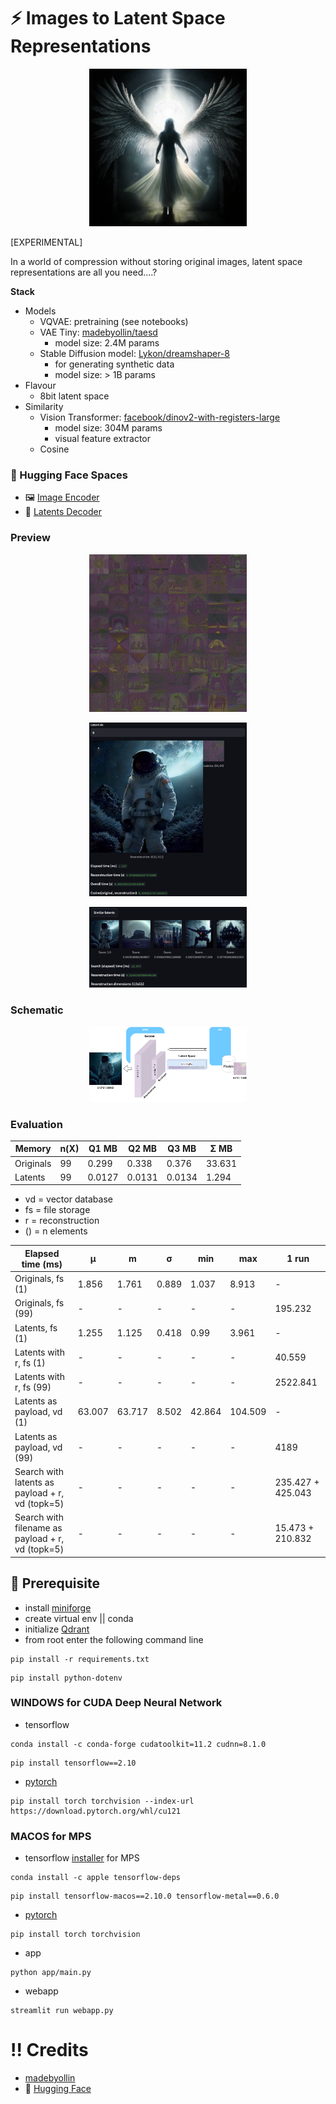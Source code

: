 # ⚡ Images to Latent Space Representations

<p align='center'>
  <img width='50%' src="/asset/angel.png">
</p>

[EXPERIMENTAL]

In a world of compression without storing original images, latent space representations are all you need....?

**Stack**

- Models
    - VQVAE: pretraining (see notebooks)
    - VAE Tiny: [madebyollin/taesd](https://huggingface.co/madebyollin/taesd)
      - model size: 2.4M params
    - Stable Diffusion model: [Lykon/dreamshaper-8](https://huggingface.co/Lykon/dreamshaper-8)
      - for generating synthetic data
      - model size: > 1B params
- Flavour
    - 8bit latent space
- Similarity
  - Vision Transformer: [facebook/dinov2-with-registers-large](https://huggingface.co/facebook/dinov2-with-registers-large)
    - model size: 304M params
    - visual feature extractor
  - Cosine

### 🤗 Hugging Face Spaces

- 🖼 [Image Encoder](https://huggingface.co/spaces/ciCic/ImageEncoder)
- 🔢 [Latents Decoder](https://huggingface.co/spaces/ciCic/latents-decoder)

### Preview

<p align='center'>
  <img width='50%' src="/asset/latents.png">
</p>

<p align='center'>
  <img width='50%' src="/asset/astronaut.png">
</p>

<p align='center'>
  <img width='50%' src="/asset/similar_latents.png">
</p>

### Schematic

<p align='center'>
  <img width='50%' src="/asset/schematic.png">


### Evaluation

| Memory    | n(X) | Q1 MB  | Q2 MB  | Q3  MB | Σ  MB  |
|-----------|------|--------|--------|--------|--------|
| Originals | 99   | 0.299  | 0.338  | 0.376  | 33.631 |
| Latents   | 99   | 0.0127 | 0.0131 | 0.0134 | 1.294  |

- vd = vector database
- fs = file storage
- r = reconstruction
- () = n elements

| Elapsed time (ms)                                | µ      | m      | σ     | min    | max     | 1 run                 |
|--------------------------------------------------|--------|--------|-------|--------|---------|-----------------------|
| Originals, fs (1)                                | 1.856  | 1.761  | 0.889 | 1.037  | 8.913   | -                     |
| Originals, fs (99)                               | -      | -      | -     | -      | -       | 195.232               |
| Latents, fs (1)                                  | 1.255  | 1.125  | 0.418 | 0.99   | 3.961   | -                     |
| Latents with r, fs (1)                           | -      | -      | -     | -      | -       | 40.559                |
| Latents with r, fs (99)                          | -      | -      | -     | -      | -       | 2522.841              |
| Latents as payload, vd (1)                       | 63.007 | 63.717 | 8.502 | 42.864 | 104.509 | -                     |
| Latents as payload, vd (99)                      | -      | -      | -     | -      | -       | 4189                  |
| Search with latents as payload + r, vd (topk=5)  | -      | -      | -     | -      | -       | 235.427 + 425.043     |
| Search with filename as payload + r, vd (topk=5) | -      | -      | -     | -      | -       | 15.473   +    210.832 |

## 🚀 Prerequisite

- install [miniforge](https://github.com/conda-forge/miniforge)
- create virtual env || conda
- initialize [Qdrant](https://qdrant.tech)
- from root enter the following command line

```commandline
pip install -r requirements.txt
```

```commandline
pip install python-dotenv
```

### **WINDOWS** for CUDA Deep Neural Network

- tensorflow

```commandline 
conda install -c conda-forge cudatoolkit=11.2 cudnn=8.1.0
```

```commandline
pip install tensorflow==2.10
```

- [pytorch](https://pytorch.org/get-started)

```commandline
pip install torch torchvision --index-url https://download.pytorch.org/whl/cu121
```

### **MACOS** for MPS

- tensorflow [installer](https://developer.apple.com/metal/tensorflow-plugin/) for MPS

```commandline 
conda install -c apple tensorflow-deps
```

```commandline
pip install tensorflow-macos==2.10.0 tensorflow-metal==0.6.0
```

- [pytorch](https://pytorch.org/get-started)

```commandline 
pip install torch torchvision
```

- app

```commandline
python app/main.py
```

- webapp

```commandline
streamlit run webapp.py
```

# !! Credits

- [madebyollin](https://github.com/madebyollin)
- 🤗 [Hugging Face](https://github.com/huggingface)